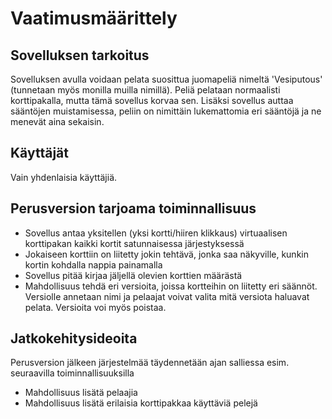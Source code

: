 # Vaatimusmäärittely

## Sovelluksen tarkoitus

Sovelluksen avulla voidaan pelata suosittua juomapeliä nimeltä 'Vesiputous' (tunnetaan myös monilla muilla nimillä). Peliä pelataan normaalisti korttipakalla, mutta tämä sovellus korvaa sen. Lisäksi sovellus auttaa sääntöjen muistamisessa, peliin on nimittäin lukemattomia eri sääntöjä ja ne menevät aina sekaisin.

## Käyttäjät

Vain yhdenlaisia käyttäjiä.

## Perusversion tarjoama toiminnallisuus

- Sovellus antaa yksitellen (yksi kortti/hiiren klikkaus) virtuaalisen korttipakan kaikki kortit satunnaisessa järjestyksessä
- Jokaiseen korttiin on liitetty jokin tehtävä, jonka saa näkyville, kunkin kortin kohdalla nappia painamalla
- Sovellus pitää kirjaa jäljellä olevien korttien määrästä
- Mahdollisuus tehdä eri versioita, joissa kortteihin on liitetty eri säännöt. Versiolle annetaan nimi ja pelaajat voivat valita mitä versiota haluavat pelata. Versioita voi myös poistaa.

## Jatkokehitysideoita

Perusversion jälkeen järjestelmää täydennetään ajan salliessa esim. seuraavilla toiminnallisuuksilla

- Mahdollisuus lisätä pelaajia
- Mahdollisuus lisätä erilaisia korttipakkaa käyttäviä pelejä
